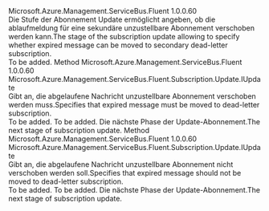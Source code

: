 <Type Name="IWithExpiredMessageMovedToDeadLetterSubscription" FullName="Microsoft.Azure.Management.ServiceBus.Fluent.Subscription.Update.IWithExpiredMessageMovedToDeadLetterSubscription">
  <TypeSignature Language="C#" Value="public interface IWithExpiredMessageMovedToDeadLetterSubscription" />
  <TypeSignature Language="ILAsm" Value=".class public interface auto ansi abstract IWithExpiredMessageMovedToDeadLetterSubscription" />
  <TypeSignature Language="DocId" Value="T:Microsoft.Azure.Management.ServiceBus.Fluent.Subscription.Update.IWithExpiredMessageMovedToDeadLetterSubscription" />
  <TypeSignature Language="VB.NET" Value="Public Interface IWithExpiredMessageMovedToDeadLetterSubscription" />
  <TypeSignature Language="F#" Value="type IWithExpiredMessageMovedToDeadLetterSubscription = interface" />
  <AssemblyInfo>
    <AssemblyName>Microsoft.Azure.Management.ServiceBus.Fluent</AssemblyName>
    <AssemblyVersion>1.0.0.60</AssemblyVersion>
  </AssemblyInfo>
  <Interfaces />
  <Docs>
    <summary>
            <span data-ttu-id="d950c-101">Die Stufe der Abonnement Update ermöglicht angeben, ob die ablaufmeldung für eine sekundäre unzustellbare Abonnement verschoben werden kann.</span><span class="sxs-lookup"><span data-stu-id="d950c-101">The stage of the subscription update allowing to specify whether expired message can be moved to secondary dead-letter subscription.</span></span>
            </summary>
    <remarks>To be added.</remarks>
  </Docs>
  <Members>
    <Member MemberName="WithExpiredMessageMovedToDeadLetterSubscription">
      <MemberSignature Language="C#" Value="public Microsoft.Azure.Management.ServiceBus.Fluent.Subscription.Update.IUpdate WithExpiredMessageMovedToDeadLetterSubscription ();" />
      <MemberSignature Language="ILAsm" Value=".method public hidebysig newslot virtual instance class Microsoft.Azure.Management.ServiceBus.Fluent.Subscription.Update.IUpdate WithExpiredMessageMovedToDeadLetterSubscription() cil managed" />
      <MemberSignature Language="DocId" Value="M:Microsoft.Azure.Management.ServiceBus.Fluent.Subscription.Update.IWithExpiredMessageMovedToDeadLetterSubscription.WithExpiredMessageMovedToDeadLetterSubscription" />
      <MemberSignature Language="VB.NET" Value="Public Function WithExpiredMessageMovedToDeadLetterSubscription () As IUpdate" />
      <MemberSignature Language="F#" Value="abstract member WithExpiredMessageMovedToDeadLetterSubscription : unit -&gt; Microsoft.Azure.Management.ServiceBus.Fluent.Subscription.Update.IUpdate" Usage="iWithExpiredMessageMovedToDeadLetterSubscription.WithExpiredMessageMovedToDeadLetterSubscription " />
      <MemberType>Method</MemberType>
      <AssemblyInfo>
        <AssemblyName>Microsoft.Azure.Management.ServiceBus.Fluent</AssemblyName>
        <AssemblyVersion>1.0.0.60</AssemblyVersion>
      </AssemblyInfo>
      <ReturnValue>
        <ReturnType>Microsoft.Azure.Management.ServiceBus.Fluent.Subscription.Update.IUpdate</ReturnType>
      </ReturnValue>
      <Parameters />
      <Docs>
        <summary>
            <span data-ttu-id="d950c-102">Gibt an, die abgelaufene Nachricht unzustellbare Abonnement verschoben werden muss.</span><span class="sxs-lookup"><span data-stu-id="d950c-102">Specifies that expired message must be moved to dead-letter subscription.</span></span>
            </summary>
        <returns>To be added.</returns>
        <remarks>To be added.</remarks>
        <return><span data-ttu-id="d950c-103">Die nächste Phase der Update-Abonnement.</span><span class="sxs-lookup"><span data-stu-id="d950c-103">The next stage of subscription update.</span></span></return>
      </Docs>
    </Member>
    <Member MemberName="WithoutExpiredMessageMovedToDeadLetterSubscription">
      <MemberSignature Language="C#" Value="public Microsoft.Azure.Management.ServiceBus.Fluent.Subscription.Update.IUpdate WithoutExpiredMessageMovedToDeadLetterSubscription ();" />
      <MemberSignature Language="ILAsm" Value=".method public hidebysig newslot virtual instance class Microsoft.Azure.Management.ServiceBus.Fluent.Subscription.Update.IUpdate WithoutExpiredMessageMovedToDeadLetterSubscription() cil managed" />
      <MemberSignature Language="DocId" Value="M:Microsoft.Azure.Management.ServiceBus.Fluent.Subscription.Update.IWithExpiredMessageMovedToDeadLetterSubscription.WithoutExpiredMessageMovedToDeadLetterSubscription" />
      <MemberSignature Language="VB.NET" Value="Public Function WithoutExpiredMessageMovedToDeadLetterSubscription () As IUpdate" />
      <MemberSignature Language="F#" Value="abstract member WithoutExpiredMessageMovedToDeadLetterSubscription : unit -&gt; Microsoft.Azure.Management.ServiceBus.Fluent.Subscription.Update.IUpdate" Usage="iWithExpiredMessageMovedToDeadLetterSubscription.WithoutExpiredMessageMovedToDeadLetterSubscription " />
      <MemberType>Method</MemberType>
      <AssemblyInfo>
        <AssemblyName>Microsoft.Azure.Management.ServiceBus.Fluent</AssemblyName>
        <AssemblyVersion>1.0.0.60</AssemblyVersion>
      </AssemblyInfo>
      <ReturnValue>
        <ReturnType>Microsoft.Azure.Management.ServiceBus.Fluent.Subscription.Update.IUpdate</ReturnType>
      </ReturnValue>
      <Parameters />
      <Docs>
        <summary>
            <span data-ttu-id="d950c-104">Gibt an, die abgelaufene Nachricht unzustellbare Abonnement nicht verschoben werden soll.</span><span class="sxs-lookup"><span data-stu-id="d950c-104">Specifies that expired message should not be moved to dead-letter subscription.</span></span>
            </summary>
        <returns>To be added.</returns>
        <remarks>To be added.</remarks>
        <return><span data-ttu-id="d950c-105">Die nächste Phase der Update-Abonnement.</span><span class="sxs-lookup"><span data-stu-id="d950c-105">The next stage of subscription update.</span></span></return>
      </Docs>
    </Member>
  </Members>
</Type>